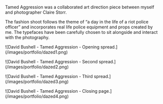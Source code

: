 Tamed Aggression was a collaborated art direction piece between myself and photographer Claire Storr.

The fashion shoot follows the theme of “a day in the life of a riot police officer” and incorporates real life police equipment and props created by me. The typefaces have been carefully chosen to sit alongside and interact with the photography.

<p class="b-post__image">![David Bushell - Tamed Aggression - Opening spread.](/images/portfolio/dazed1.png)</p>

<p class="b-post__image">![David Bushell - Tamed Aggression - Second spread.](/images/portfolio/dazed2.png)</p>

<p class="b-post__image">![David Bushell - Tamed Aggression - Third spread.](/images/portfolio/dazed3.png)</p>

<p class="b-post__image">![David Bushell - Tamed Aggression - Closing page.](/images/portfolio/dazed4.png)</p>
